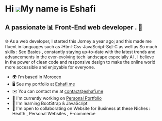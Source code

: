 
Hi ![](https://user-images.githubusercontent.com/18350557/176309783-0785949b-9127-417c-8b55-ab5a4333674e.gif)My name is Eshafi
==============================================================================================================================

A passionate 📊 Front-End web developer . 🚀
--------------------------------------------

🌐 As a web developer, I started this Jorney a year ago; and this made me fluent in languages such as :Html-Css-JavaScript-Sql-C as well as So much skills : Seo Basics , constantly staying up-to-date with the latest trends and advancements in the ever-evolving tech landscape especially AI . I believe in the power of clean code and responsive design to make the online world more accessible and enjoyable for everyone.

* 🌍  I'm based in Morocco
* 🖥️  See my portfolio at [Eshafi.me](http://eshafi.me)
* ✉️  You can contact me at [contact@eshafi.me](mailto:contact@eshafi.me)
* 🚀  I'm currently working on [Personal Portfolio](http://eshafi.me)
* 🧠  I'm learning BootStrap & JavaScript
* 🤝  I'm open to collaborating on Website for Business at these Niches : Health , Personal Websites , E-commerce


